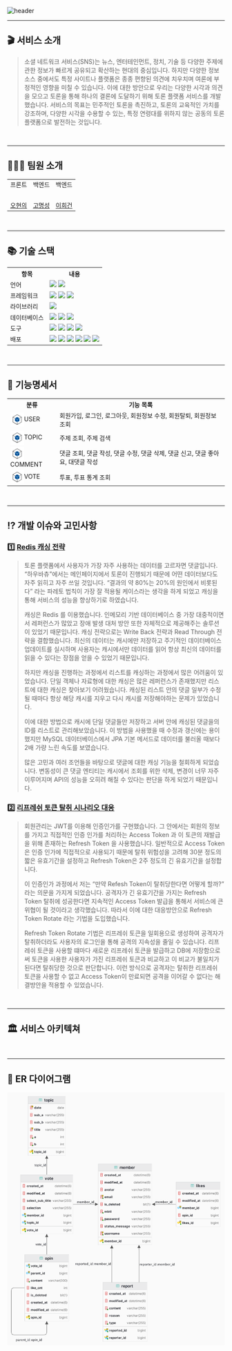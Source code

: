 ![header](https://capsule-render.vercel.app/api?type=waving&color=gradient&customColorList=2&animation=fadeIn&height=230&section=header&text=How_Ba_Chu🐮&desc=토론형%20SNS%20플랫폼_adding&fontSize=55&fontAlign=50&fontAlignY=33&descSize=20&descAlign=50&descAlignY=55)

---
## 🎬 서비스 소개
> 소셜 네트워크 서비스(SNS)는 뉴스, 엔터테인먼트, 정치, 기술 등 다양한 주제에 관한 정보가 빠르게 공유되고 확산하는 현대의 중심입니다. 
> 하지만 다양한 정보 소스 중에서도 특정 사이트나 플랫폼은 종종 편향된 의견에 치우치며 여론에 부정적인 영향을 미칠 수 있습니다.
> 이에 대한 방안으로 우리는 다양한 시각과 의견을 모으고 토론을 통해 하나의 결론에 도달하기 위해 토론 플랫폼 서비스를 개발했습니다.
> 서비스의 목표는 민주적인 토론을 촉진하고, 토론의 교육적인 가치를 강조하며, 다양한 시각을 수용할 수 있는, 특정 연령대를 위하지 않는 공동의 토론 플랫폼으로 발전하는 것입니다.


<br>

---
## 👨‍👨‍👧 팀원 소개
<div>
<table>
  <tbody>
    <tr>
        <td style="text-align: center"> 프론트 </td>
        <td style="text-align: center"> 백엔드 </td>
        <td style="text-align: center"> 백엔드 </td>
    </tr>
    <tr>
     <td><img src="./docs/profile/오현의.jpeg" width="250px;" alt=""/><br> </td>
     <td><img src="./docs/profile/고명성.jpg" width="250px;" alt=""/><br> </td>
     <td><img src="./docs/profile/이희건.jpeg" width="250" alt=""/><br> </td>
   </tr>
    <tr>
      <td style="text-align: center"><a href="https://github.com/hyunyeee"> 오현의 </a></td>
      <td style="text-align: center"><a href="https://github.com/thingk0"> 고명성 </a></td>
      <td style="text-align: center"><a href="https://github.com/dlrjs2360"> 이희건 </a></td>
    </tr>
  </tbody>
</table>
</div>

<br>

---
## 📚 기술 스택

<table>
  <tr>
    <th>항목</th>
    <th>내용</th>
  </tr>
  <tr>
    <td>언어</td>
    <td>
      <img src="https://img.shields.io/badge/JAVA-17-FFFFFF?style=for-the-badge&logo=openjdk&logoColor=FFFFFF">
      <img src="https://img.shields.io/badge/javascript-F7DF1E?style=for-the-badge&logo=javascript&logoColor=black">
    </td>
  </tr>
  <tr>
    <td>프레임워크</td>
    <td>
      <img src="https://img.shields.io/badge/SpringBoot-3.1.1-6DB33F?style=for-the-badge&logo=SpringBoot&logoColor=6DB33F">
      <img src="https://img.shields.io/badge/junit5-FFFFFF?style=for-the-badge&logo=junit5&logoColor=junit5">
      <img src="https://img.shields.io/badge/springsecurity-FFFFFF?style=for-the-badge&logo=springsecurity&logoColor=6DB33F">
    </td>
  </tr>
  <tr>
    <td>라이브러리</td>
    <td>
      <img src="https://img.shields.io/badge/react-FFFFFF?style=for-the-badge&logo=react&logoColor=react">
    </td>
  </tr>
  <tr>
    <td>데이터베이스</td>
    <td>
      <img src="https://img.shields.io/badge/mysql-4479A1?style=for-the-badge&logo=mysql&logoColor=white">
      <img src="https://img.shields.io/badge/redis-DC382D?style=for-the-badge&logo=redis&logoColor=white">
      <img src="https://img.shields.io/badge/h2-1828f9?style=for-the-badge&logoColor=white">
    </td>
  </tr>
  <tr>
    <td>도구</td>
    <td>
      <img src="https://img.shields.io/badge/GitHub-181717?style=for-the-badge&logo=GitHub&logoColor=white">
      <img src="https://img.shields.io/badge/Notion-000000?style=for-the-badge&logo=Notion&logoColor=white">
      <img src="https://img.shields.io/badge/postman-FFFFFF?style=for-the-badge&logo=postman&logoColor=postman">
      <img src="https://img.shields.io/badge/swagger-85EA2D?style=for-the-badge&logo=swagger&logoColor=white">
</td>
  </tr>
  <tr>
    <td>배포</td>
    <td>
      <img src="https://img.shields.io/badge/amazonaws-232F3E?style=for-the-badge&logo=amazonaws&logoColor=white">
      <img src="https://img.shields.io/badge/amazonec2-FF9900?style=for-the-badge&logo=amazonec2&logoColor=white">
      <img src="https://img.shields.io/badge/amazonrds-527FFF?style=for-the-badge&logo=amazonrds&logoColor=white">
      <img src="https://img.shields.io/badge/amazons3-569A31?style=for-the-badge&logo=amazons3&logoColor=white">
      <img src="https://img.shields.io/badge/docker-2496ED?style=for-the-badge&logo=docker&logoColor=white">
      <img src="https://img.shields.io/badge/githubactions-2088FF?style=for-the-badge&logo=githubactions&logoColor=white">
    </td>
  </tr>
</table>

<br>

---
## 📑 기능명세서
<table>
  <tr>
    <th>분류</th>
    <th>기능 목록</th>
  </tr>
  <tr>
    <td><img align="center" src="img/FuncSymbol_blue.png" height="32px">USER</td>
    <td>
        회원가입, 로그인, 로그아웃, 회원정보 수정, 회원탈퇴, 회원정보 조회
    </td>
  </tr>
  <tr>
    <td><img align="center" src="img/FuncSymbol_blue.png" height="32px">TOPIC
</td>
    <td>
        주제 조회, 주제 검색
    </td>
  </tr>
  <tr>
    <td><img align="center" src="img/FuncSymbol_blue.png" height="32px">COMMENT</td>
    <td>
        댓글 조회, 댓글 작성, 댓글 수정, 댓글 삭제, 댓글 신고, 댓글 좋아요, 대댓글 작성
    </td>
  </tr>
  <tr>
    <td><img align="center" src="img/FuncSymbol_blue.png" height="32px">VOTE</td>
    <td>
        투표, 투표 통계 조회
    </td>
  </tr>
</table>

<br>

---
## ⁉️ 개발 이슈와 고민사항

### 1️⃣ <u>Redis 캐싱 전략</u>
> 토론 플랫폼에서 사용자가 가장 자주 사용하는 데이터를 고르자면 댓글입니다. “하우바츄”에서는 메인페이지에서 토론이 진행되기 때문에 어떤 데이터보다도 자주 읽히고 자주 쓰일 것입니다. “결과의 약 80%는 20%의 원인에서 비롯된다” 라는 파레토 법칙이 가장 잘 적용될 케이스라는 생각을 하게 되었고 캐싱을 통해 서비스의 성능을 향상하기로 하였습니다.
>
> 캐싱은 Redis 를 이용했습니다. 인메모리 기반 데이터베이스 중 가장 대중적이면서 레퍼런스가 많았고 장애 발생 대처 방안 또한 자체적으로 제공해주는 솔루션이 있었기 때문입니다. 캐싱 전략으로는 Write Back 전략과 Read Through 전략을 결합했습니다. 최신의 데이터는 캐시에만 저장하고 주기적인 데이터베이스 업데이트를 실시하며 사용자는 캐시에서만 데이터를 읽어 항상 최신의 데이터를 읽을 수 있다는 장점을 얻을 수 있었기 때문입니다.
>
> 하지만 캐싱을 진행하는 과정에서 리스트를 캐싱하는 과정에서 많은 어려움이 있었습니다. 단일 객체나 자료형에 대한 캐싱은 많은 레퍼런스가 존재했지만 리스트에 대한 캐싱은 찾아보기 어려웠습니다. 캐싱된 리스트 안의 댓글 일부가 수정될 때마다 항상 해당 캐시를 지우고 다시 캐시를 저장해야하는 문제가 있었습니다.
> 
> 이에 대한 방법으로 캐시에 단일 댓글들만 저장하고 서버 안에 캐싱된 댓글을의 ID를 리스트로 관리해보았습니다. 이 방법을 사용했을 때 수정과 갱신에는 용이했지만 MySQL 데이터베이스에서 JPA 기본 메서드로 데이터를 불러올 때보다 2배 가량 느린 속도를 보였습니다.
>
> 많은 고민과 여러 조언들을 바탕으로 댓글에 대한 캐싱 기능을 철회하게 되었습니다. 변동성이 큰 댓글 엔티티는 캐시에서 조회를 위한 삭제, 변경이 너무 자주 이루어지며 API의 성능을 오히려 해칠 수 있다는 판단을 하게 되었기 때문입니다.
### 2️⃣ <u>리프레쉬 토큰 탈취 시나리오 대응</u>
> 회원관리는 JWT를 이용해 인증인가를 구현했습니다. 그 안에서는 회원의 정보를 가지고 직접적인 인증 인가를 처리하는 Access Token 과 이 토큰의 재발급을 위해 존재하는 Refresh Token 을 사용했습니다. 일반적으로 Access Token은 인증 인가에 직접적으로 사용되기 때문에 탈취 위험성을 고려해 30분 정도의 짧은 유효기간을 설정하고 Refresh Token은 2주 정도의 긴 유효기간을 설정합니다.
>
> 이 인증인가 과정에서 저는 “만약 Refesh Token이 탈취당한다면 어떻게 할까?” 라는 의문을 가지게 되었습니다. 공격자가 긴 유효기간을 가지는 Refresh Token 탈취에 성공한다면 지속적인 Access Token 발급을 통해서 서비스에 큰 위협이 될 것이라고 생각했습니다. 따라서 이에 대한 대응방안으로 Refresh Token Rotate 라는 기법을 도입했습니다.
>
> Refresh Token Rotate 기법은 리프레쉬 토큰을 일회용으로 생성하여 공격자가 탈취하더라도 사용자의 로그인을 통해 공격의 지속성을 줄일 수 있습니다. 리프레쉬 토큰을 사용할 떄마다 새로운 리프레쉬 토큰을 발급하고 DB에 저장함으로써 토큰을 사용한 사용자가 가진 리프레쉬 토큰과 비교하고 이 비교가 불일치가 된다면 탈취당한 것으로 판단합니다. 이런 방식으로 공격자는 탈취한 리프레쉬 토큰을 사용할 수 없고 Access Token이 만료되면 공격을 이어갈 수 없다는 해결방안을 적용할 수 있었습니다.

<br>

---
## 🏛️ 서비스 아키텍쳐

<br>

---
## 🧬 ER 다이어그램
![img.png](img/ERD.png)

<br>
